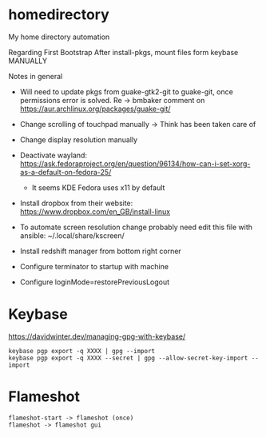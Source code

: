 # homedirectory
My home directory automation

Regarding First Bootstrap
After install-pkgs, mount files form keybase MANUALLY

Notes in general
- Will need to update pkgs from guake-gtk2-git to guake-git, once permissions error is solved. Re -> bmbaker comment on https://aur.archlinux.org/packages/guake-git/


- Change scrolling of touchpad manually -> Think has been taken care of
- Change display resolution manually
- Deactivate wayland: https://ask.fedoraproject.org/en/question/96134/how-can-i-set-xorg-as-a-default-on-fedora-25/
    - It seems KDE Fedora uses x11 by default
- Install dropbox from their website: https://www.dropbox.com/en_GB/install-linux
- To automate screen resolution change probably need edit this file with ansible: ~/.local/share/kscreen/<some random id>

- Install redshift manager from bottom right corner
- Configure terminator to startup with machine
- Configure loginMode=restorePreviousLogout

# Keybase
https://davidwinter.dev/managing-gpg-with-keybase/

```
keybase pgp export -q XXXX | gpg --import
keybase pgp export -q XXXX --secret | gpg --allow-secret-key-import --import
```

# Flameshot

```
flameshot-start -> flameshot (once)
flameshot -> flameshot gui
```
